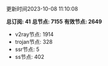 更新时间2023-10-08 11:10:08

**总订阅: 41**
**总节点: 7155**
**有效节点: 2649**
- v2ray节点: 1914
- trojan节点: 328
- ssr节点: 5
- ss节点: 402
